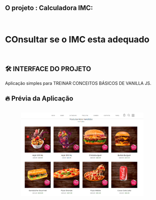 ## O projeto : Calculadora IMC:
<br>

# COnsultar se o IMC esta adequado 

<br>

## 🛠️ INTERFACE DO PROJETO


Aplicação simples para TREINAR CONCEITOS BÁSICOS DE VANILLA JS.

## :fire: Prévia da Aplicação
<br>

<div align="center">
    <img src="https://github.com/Zacouteguy/Projeto-Sistema-de-Checkout-Completo-com-Painel-de-Retaguarda/blob/main/screenchots/tela.PNG" width="400px"</img> 
 
</div>
